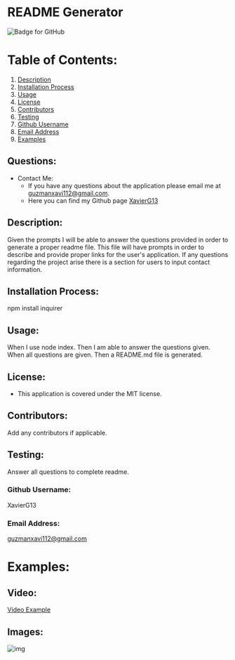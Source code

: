 # README Generator
  ![Badge for GitHub](https://img.shields.io/static/v1?label=MIT&message=License&color=blue)

  # Table of Contents:

  1. [Description](#description)
  2. [Installation Process](#installation-process)
  3. [Usage](#usage)
  4. [License](#license)
  5. [Contributors](#contributors)
  6. [Testing](#testing)
  7. [Github Username](#github-username)
  8. [Email Address](#email-address)
  9. [Examples](#examples)

## Questions:
- Contact Me:
  - If you have any questions about the application please email me at guzmanxavi112@gmail.com.
  - Here you can find my Github page [XavierG13](https://github.com/XavierG13)

## Description:
  Given the prompts I will be able to answer the questions provided in order to generate a proper readme file. This file will have prompts in order to describe and provide proper links for the user's application. If any questions regarding the project arise there is a section for users to input contact information.

## Installation Process:
  npm install inquirer

## Usage:
  When I use node index. Then I am able to answer the questions given. When all questions are given. Then a README.md file is generated.

## License:
  - This application is covered under the MIT license.
  
## Contributors:
  Add any contributors if applicable.

## Testing:
  Answer all questions to complete readme.

### Github Username:
  XavierG13

### Email Address:
  guzmanxavi112@gmail.com

# Examples:

## Video:
[Video Example](https://drive.google.com/file/d/14vpevQMrTEyZZJQ7Sg3YhlCystQ6pROI/view)
## Images:
  ![img]()
